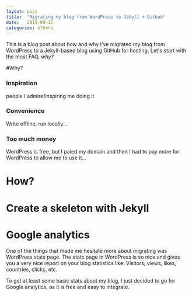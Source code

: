 ```yaml
---
layout: post
title:  "Migrating my blog from WordPress to Jekyll + Github"
date:   2015-09-15
categories: others
---
```


This is a blog post about how and why I've migrated my blog from WordPress to a
Jekyll-based blog using GitHub for hosting. Let's start with the most FAQ, _why?_

#Why?

### Inspiration
people I admire/inspiring me doing it

### Convenience
Write offline, run locally...

### Too much money
WordPress is free, but I paied my domain and then I had to pay more for WordPress
to allow me to use it...

# How?

# Create a skeleton with Jekyll

# Google analytics
One of the things that made me hesitate more about migrating was WordPress stats
page. The stats page in WordPress is so nice and gives you a very nice report on
your blog statistics like: Visitors, views, likes, countries, clicks, etc.

To get at least some basic stats about my blog, I just decided to go for Google
analytics, as it is free and easy to integrate.
